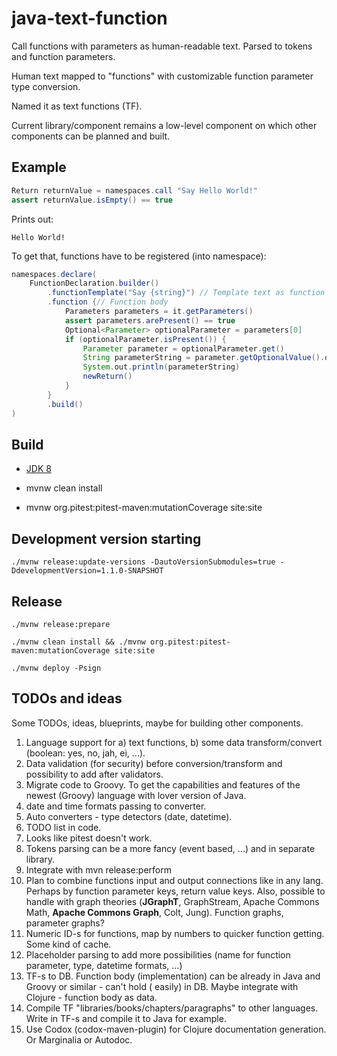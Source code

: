 # java-text-function

Call functions with parameters as human-readable text. Parsed to tokens and function parameters.

Human text mapped to "functions" with customizable function parameter type conversion.

Named it as text functions (TF).

Current library/component remains a low-level component on which other components can be planned and built.

## Example

```groovy
Return returnValue = namespaces.call "Say Hello World!"
assert returnValue.isEmpty() == true
```

Prints out:

```text
Hello World!
```

To get that, functions have to be registered (into namespace):

```groovy
namespaces.declare(
    FunctionDeclaration.builder()
        .functionTemplate("Say {string}") // Template text as function with parameter
        .function {// Function body
            Parameters parameters = it.getParameters()
            assert parameters.arePresent() == true
            Optional<Parameter> optionalParameter = parameters[0]
            if (optionalParameter.isPresent()) {
                Parameter parameter = optionalParameter.get()
                String parameterString = parameter.getOptionalValue().orElse("")
                System.out.println(parameterString)
                newReturn()
            }
        }
        .build()
)
```

## Build

* [JDK 8](https://www.azul.com/downloads/?version=java-8-lts&package=jdk#zulu)

* mvnw clean install

* mvnw org.pitest:pitest-maven:mutationCoverage site:site

## Development version starting

```shell
./mvnw release:update-versions -DautoVersionSubmodules=true -DdevelopmentVersion=1.1.0-SNAPSHOT
```

## Release

```shell
./mvnw release:prepare
```

```shell
./mvnw clean install && ./mvnw org.pitest:pitest-maven:mutationCoverage site:site
```

```shell
./mvnw deploy -Psign
```

## TODOs and ideas

Some TODOs, ideas, blueprints, maybe for building other components.

1. Language support for a) text functions, b) some data transform/convert (boolean: yes, no, jah, ei, ...).
1. Data validation (for security) before conversion/transform and possibility to add after validators.
1. Migrate code to Groovy. To get the capabilities and features of the newest (Groovy) language with lover version of
   Java.
1. date and time formats passing to converter.
1. Auto converters - type detectors (date, datetime).
1. TODO list in code.
1. Looks like pitest doesn't work.
1. Tokens parsing can be a more fancy (event based, ...) and in separate library.
1. Integrate with mvn release:perform
1. Plan to combine functions input and output connections like in any lang. Perhaps by function parameter keys, return
   value keys. Also, possible to handle with graph theories (**JGraphT**, GraphStream, Apache Commons Math, **Apache
   Commons Graph**, Colt, Jung). Function graphs, parameter graphs?
1. Numeric ID-s for functions, map by numbers to quicker function getting. Some kind of cache.
1. Placeholder parsing to add more possibilities (name for function parameter, type, datetime formats, ...)
1. TF-s to DB. Function body (implementation) can be already in Java and Groovy or similar - can't hold (
   easily) in DB. Maybe integrate with Clojure - function body as data.
1. Compile TF "libraries/books/chapters/paragraphs" to other languages. Write in TF-s and compile it to Java for
   example.
1. Use Codox (codox-maven-plugin) for Clojure documentation generation. Or Marginalia or Autodoc. 
